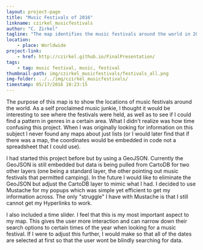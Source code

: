 ```yaml
---
layout: project-page
title: "Music Festivals of 2016"
linkname: czirkel_musicfestivals
author: "C. Zirkel"
tagline: "The map identifies the music festivals around the world in 2016."
location:
    - place: Worldwide
project-link:
    - href: http://czirkel.github.io/FinalPresentation/
tags:
    - tag: music festival, music, festival
thumbnail-path: img/czirkel_musicfestivals/festivals_all.png
img-folder: ../../img/czirkel_musicfestivals/
timestamp: 05/17/2016 10:23:15
---
```


The purpose of this map is to show the locations of music festivals around the world.  As a self proclaimed music junkie, I thought it would be interesting to see where the festivals were held, as well as to see if I could find a pattern in genres in a certain area.  What I didn't realize was how time confusing this project.  When I was originally looking for information on this subject I never found any maps about just lists (or I would later find that if there was a map, the coordinates would be embedded in code not a spreadsheet that I could use).

I had started this project before but by using a GeoJSON.  Currently the GeoJSON is still embedded but data is being pulled from CartoDB for two other layers (one being a standard layer, the other pointing out music festivals that permitted camping).  In the future I would like to eliminate the GeoJSON but adjust the CartoDB layer to mimic what I had.  I decided to use Mustache for my popups which was simple yet efficient to get my information across.  The only "struggle" I have with Mustache is that I still cannot get my Hyperlinks to work.

I also included a time slider.  I feel that this is my most important aspect to my map.  This gives the user more interaction and can narrow down their search options to certain times of the year when looking for a music festival.  If I were to adjust this further, I would make so that all of the dates are selected at first so that the user wont be blindly searching for data.
